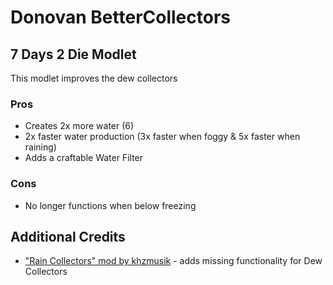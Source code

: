 # Donovan BetterCollectors

## 7 Days 2 Die Modlet

This modlet improves the dew collectors

### Pros

- Creates 2x more water (6)
- 2x faster water production (3x faster when foggy & 5x faster when raining)
- Adds a craftable Water Filter

### Cons

- No longer functions when below freezing

## Additional Credits

- ["Rain Collectors" mod by khzmusik](https://gitlab.com/karlgiesing/7d2d-a21-modlets) - adds missing functionality for Dew Collectors
